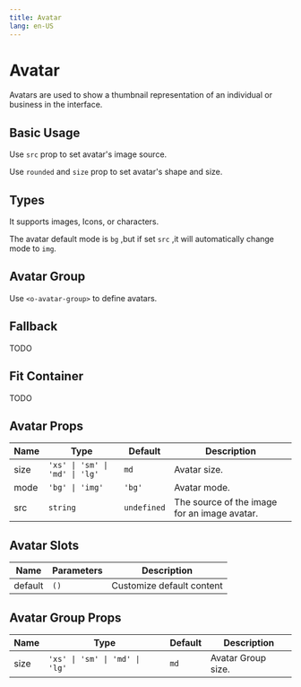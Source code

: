 ```yaml
---
title: Avatar
lang: en-US
---
```


# Avatar

Avatars are used to show a thumbnail representation of an individual or business in the interface.

## Basic Usage

Use `src` prop to set avatar's image source.

Use `rounded` and `size` prop to set avatar's shape and size.

<demo src="../example/avatar/basic.vue"></demo>

## Types

It supports images, Icons, or characters.

The avatar default mode is `bg` ,but if set `src` ,it will automatically change mode to `img`.

<demo src="../example/avatar/type.vue"></demo>

## Avatar Group

Use `<o-avatar-group>` to define avatars.

<demo src="../example/avatar/avatar-group.vue"></demo>

## Fallback

TODO

## Fit Container

TODO

## Avatar Props

| Name | Type | Default | Description |
| --- | --- | --- | --- |
| size | `'xs' \| 'sm' \| 'md' \| 'lg'` | `md` | Avatar size. |
| mode | `'bg' \| 'img'` | `'bg'` | Avatar mode. |
| src | `string` | `undefined` | The source of the image for an image avatar. |

## Avatar Slots

| Name | Parameters | Description |
| --- | --- | --- |
| default | `()` | Customize default content |

## Avatar Group Props

| Name | Type | Default | Description |
| --- | --- | --- | --- |
| size | `'xs' \| 'sm' \| 'md' \| 'lg'` | `md` | Avatar Group size. |
